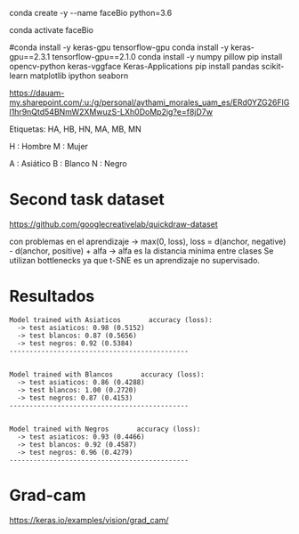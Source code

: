 
conda create -y --name faceBio python=3.6

conda activate faceBio

#conda install -y keras-gpu tensorflow-gpu
conda install -y keras-gpu==2.3.1 tensorflow-gpu==2.1.0
conda install -y numpy pillow
pip install opencv-python keras-vggface Keras-Applications
pip install pandas scikit-learn matplotlib ipython seaborn


https://dauam-my.sharepoint.com/:u:/g/personal/aythami_morales_uam_es/ERd0YZG26FlGl1hr9nQtd54BNmW2XMwuzS-LXh0DoMp2ig?e=f8jD7w


Etiquetas:   HA, HB, HN, MA, MB, MN

H : Hombre
M : Mujer

A : Asiático
B : Blanco
N : Negro

# Second task dataset

https://github.com/googlecreativelab/quickdraw-dataset

con problemas en el aprendizaje -> max(0, loss), loss = d(anchor, negative) - d(anchor, positive) + alfa   ->   alfa es la distancia mínima entre clases
Se utilizan bottlenecks ya que t-SNE es un aprendizaje no supervisado.



# Resultados

```
Model trained with Asiaticos       accuracy (loss):
  -> test asiaticos: 0.98 (0.5152)
  -> test blancos: 0.87 (0.5656)
  -> test negros: 0.92 (0.5384)
---------------------------------------------


Model trained with Blancos       accuracy (loss):
  -> test asiaticos: 0.86 (0.4288)
  -> test blancos: 1.00 (0.2720)
  -> test negros: 0.87 (0.4153)
---------------------------------------------


Model trained with Negros       accuracy (loss):
  -> test asiaticos: 0.93 (0.4466)
  -> test blancos: 0.92 (0.4587)
  -> test negros: 0.96 (0.4279)
---------------------------------------------
```

# Grad-cam

https://keras.io/examples/vision/grad_cam/

